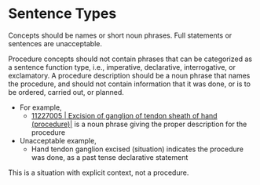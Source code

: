 # Sentence Types

Concepts should be names or short noun phrases. Full statements or sentences are unacceptable.&#x20;

Procedure concepts should not contain phrases that can be categorized as a sentence function type, i.e., imperative, declarative, interrogative, or exclamatory. A procedure description should be a noun phrase that names the procedure, and should not contain information that it was done, or is to be ordered, carried out, or planned.

* For example,
  * [11227005 | Excision of ganglion of tendon sheath of hand (procedure)|](http://snomed.info/id/11227005) is a noun phrase giving the proper description for the procedure
* Unacceptable example,
  * Hand tendon ganglion excised (situation) indicates the procedure was done, as a past tense declarative statement

This is a situation with explicit context, not a procedure.&#x20;
